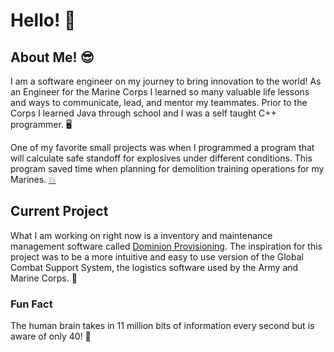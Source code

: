 # Hello! 👋

## About Me! 😎
I am a software engineer on my journey to bring innovation to the world! As an Engineer for the Marine Corps I learned so many valuable life lessons and ways to
communicate, lead, and mentor my teammates. Prior to the Corps I learned Java through school and I was a self taught C++ programmer. 🖥

One of my favorite small projects was when I programmed a program that will calculate safe standoff for explosives under different conditions. This program saved time
when planning for demolition training operations for my Marines. [💥](https://github.com/EvinRWatson/newCalc)

## Current Project 
What I am working on right now is a inventory and maintenance management software called [Dominion Provisioning](https://github.com/EvinRWatson/DominionProvisioning).
The inspiration for this project was to be a more intuitive and easy to use version of the Global Combat Support System, the logistics software used by the Army and
Marine Corps. 🤖

### Fun Fact 
The human brain takes in 11 million bits of information every second but is aware of only 40! 🤯
